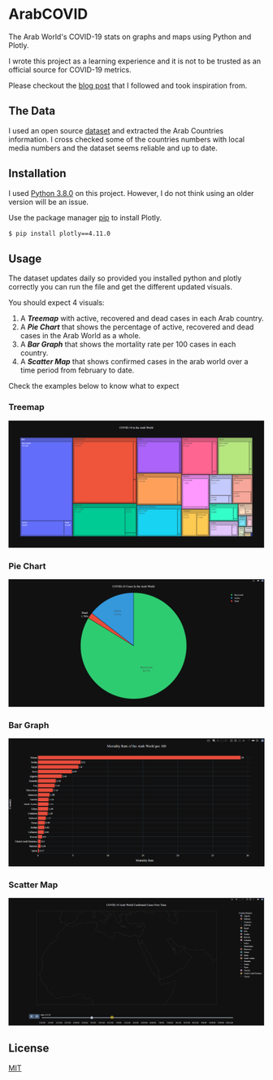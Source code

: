 # ArabCOVID
The Arab World's COVID-19 stats on graphs and maps using Python and Plotly.

I wrote this project as a learning experience and it is not to be trusted as an official source for COVID-19 metrics.

Please checkout the [blog post](https://blog.rmotr.com/learn-data-science-by-analyzing-covid-19-27a063d7f442) that I followed and took inspiration from.

## The Data
I used an open source [dataset](https://github.com/CSSEGISandData/COVID-19) and extracted the Arab Countries information. I cross checked some of the countries numbers with local media numbers and the dataset seems reliable and up to date.    

## Installation 
I used [Python 3.8.0](https://www.python.org/downloads/) on this project. However, I do not think using an older version will be an issue.

Use the package manager [pip](https://pip.pypa.io/en/stable/) to install Plotly.

```bash
$ pip install plotly==4.11.0
```
## Usage
The dataset updates daily so provided you installed python and plotly correctly you can run the file and get the different updated visuals.

You should expect 4 visuals:
1. A **_Treemap_** with active, recovered and dead cases in each Arab country.
2. A **_Pie Chart_** that shows the percentage of active, recovered and dead cases in the Arab World as a whole.
3. A **_Bar Graph_** that shows the mortality rate per 100 cases in each country. 
4. A **_Scatter Map_** that shows confirmed cases in the arab world over a time period from february to date.

Check the examples below to know what to expect

### Treemap
![alt-text](images/treemap.gif)
### Pie Chart
![alt-text](images/piechart.png)
### Bar Graph
![alt-text](images/bargraph.png)
### Scatter Map
![Scatter map gif](images/scatter.gif)
## License
[MIT](https://choosealicense.com/licenses/mit/)